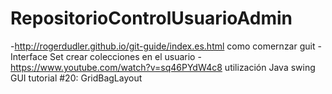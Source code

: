 RepositorioControlUsuarioAdmin
==============================

-http://rogerdudler.github.io/git-guide/index.es.html  como comernzar guit
-Interface Set crear colecciones en el usuario
-https://www.youtube.com/watch?v=sq46PYdW4c8 utilización Java swing GUI tutorial #20: GridBagLayout

